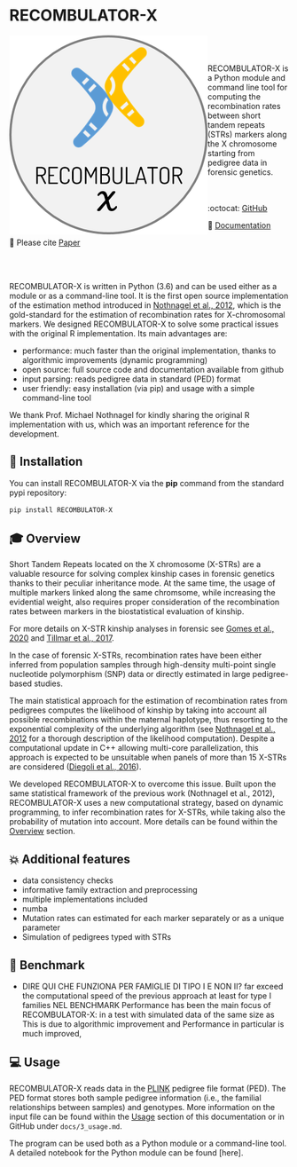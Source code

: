 # RECOMBULATOR-X

<p align="center">
  <img align="left" src="assets/images/LOGO.png">
</p>
<br/>
<br/>
<br/>
RECOMBULATOR-X is a Python module and command line tool for computing the recombination rates between short tandem repeats (STRs) markers along the X chromosome starting from pedigree data in forensic genetics.
<br/>
<br/>
<br/>

:octocat: [GitHub](https://github.com/serena-aneli/RECOMBULATOR-X)

:open_book: [Documentation](https://serena-aneli.github.io/RECOMBULATOR-X/)

:page_facing_up: Please cite [Paper]()

<br/>
<br/>

RECOMBULATOR-X is written in Python (3.6) and can be used either as a module or as a command-line tool. 
It is the first open source implementation of the estimation method introduced in [Nothnagel et al., 2012](https://www.sciencedirect.com/science/article/pii/S1872497312000713?via%3Dihub), which is the gold-standard for the estimation of recombination rates for X-chromosomal markers. We designed RECOMBULATOR-X to solve some practical issues with the original R implementation. Its main advantages are:

* performance: much faster than the original implementation, thanks to algorithmic improvements (dynamic programming)
* open source: full source code and documentation available from github
* input parsing: reads pedigree data in standard (PED) format
* user friendly: easy installation (via pip) and usage with a simple command-line tool

We thank Prof. Michael Nothnagel for kindly sharing the original R implementation with us, which was an important reference for the development.

## :wrench: Installation

You can install RECOMBULATOR-X via the **pip** command from the standard pypi repository:

```bash
pip install RECOMBULATOR-X
```

## :mortar_board: Overview

Short Tandem Repeats located on the X chromosome (X-STRs) are a valuable resource for solving complex kinship cases in forensic genetics thanks to their peculiar inheritance mode. At the same time, the usage of multiple markers linked along the same chromsome, while increasing the evidential weight, also requires proper consideration of the recombination rates between markers in the biostatistical evaluation of kinship.

For more details on X-STR kinship analyses in forensic see [Gomes et al., 2020](https://www.frontiersin.org/articles/10.3389/fgene.2020.00926/full) and [Tillmar et al., 2017](https://www.sciencedirect.com/science/article/pii/S1872497317301126?via%3Dihub).

In the case of forensic X-STRs, recombination rates have been either inferred from population samples through high-density multi-point single nucleotide polymorphism (SNP) data or directly estimated in large pedigree-based studies.

The main statistical approach for the estimation of recombination rates from pedigrees computes the likelihood of kinship by taking into account all possible recombinations within the maternal haplotype, thus resorting to the exponential complexity of the underlying algorithm (see [Nothnagel et al., 2012](https://www.sciencedirect.com/science/article/pii/S1872497312000713?via%3Dihub) for a thorough description of the likelihood computation). Despite a computational update in C++ allowing multi-core parallelization, this approach is expected to be unsuitable when panels of more than 15 X-STRs are considered ([Diegoli et al., 2016](https://www.sciencedirect.com/science/article/pii/S1872497316301247?via%3Dihub)).

We developed RECOMBULATOR-X to overcome this issue. Built upon the same statistical framework of the previous work (Nothnagel et al., 2012), RECOMBULATOR-X uses a new computational strategy, based on dynamic programming, to infer recombination rates for X-STRs, while taking also the probability of mutation into account. More details can be found within the [Overview](3_overview.md) section.

## :boom: Additional features

- data consistency checks
- informative family extraction and preprocessing
- multiple implementations included
- numba
- Mutation rates can estimated for each marker separately or as a unique parameter 
- Simulation of pedigrees typed with STRs

## :rocket: Benchmark

- DIRE QUI CHE FUNZIONA PER FAMIGLIE DI TIPO I E NON II? far exceed the computational speed of the previous approach at least for type I families NEL BENCHMARK
Performance has been the main focus of RECOMBULATOR-X: in a test with simulated data of the same size as 
This is due to algorithmic improvement and
Performance in particular is much improved, 



## :computer: Usage

RECOMBULATOR-X reads data in the [PLINK](https://www.cog-genomics.org/plink/) pedigree file format (PED). The PED format stores both sample pedigree information (i.e., the familial relationships between samples) and genotypes. More information on the input file can be found within the [Usage](3_usage.md) section of this documentation or in GitHub under ```docs/3_usage.md```.

The program can be used both as a Python module or a command-line tool. A detailed notebook for the Python module can be found [here]. 

